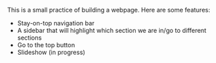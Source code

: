 This is a small practice of building a webpage. Here are some features:
  - Stay-on-top navigation bar
  - A sidebar that will highlight which section we are in/go to different sections
  - Go to the top button
  - Slideshow (in progress)
